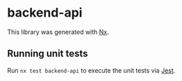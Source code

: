 # backend-api

This library was generated with [Nx](https://nx.dev).

## Running unit tests

Run `nx test backend-api` to execute the unit tests via [Jest](https://jestjs.io).
